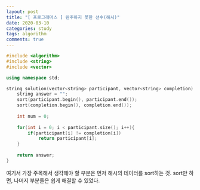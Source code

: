 ```yaml
---
layout: post
title: "[ 프로그래머스 ] 완주하지 못한 선수(해시)"
date: 2020-03-10
categories: study
tags: algorithm
comments: true
---
```


```cpp
#include <algorithm>
#include <string>
#include <vector>

using namespace std;

string solution(vector<string> participant, vector<string> completion) {
    string answer = "";
    sort(participant.begin(), participant.end());
    sort(completion.begin(), completion.end());
    
    int num = 0;
    
    for(int i = 0; i < participant.size(); i++){
        if(participant[i] != completion[i])
            return participant[i];
    }
    
    return answer;
}
```

여기서 가장 주목해서 생각해야 할 부분은 먼저 해시의 데이터를 sort하는 것. sort만 하면, 나머지 부분들은 쉽게 해결할 수 있었다.

